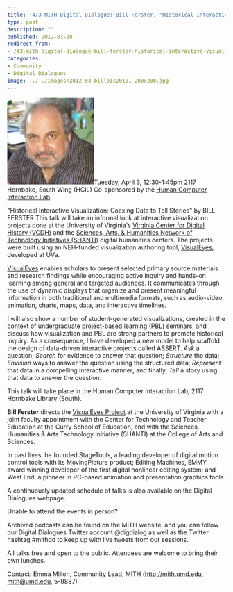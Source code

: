 ```yaml
---
title: '4/3 MITH Digital Dialogue: Bill Ferster, "Historical Interactive Visualization: Coaxing Data to Tell Stories"'
type: post
description: ""
published: 2012-03-28
redirect_from: 
- /43-mith-digital-dialogue-bill-ferster-historical-interactive-visualization-coaxing-data-to-tell-stories/
categories:
- Community
- Digital Dialogues
image: ../../images/2012-04-billpic20101-200x200.jpg
---
```

![Bill Ferster](../../images/2012-04-billpic20101-200x200.jpg)Tuesday, April 3, 12:30-1:45pm 2117 Hornbake, South Wing (HCIL) Co-sponsored by the [Human Computer Interaction Lab](http://www.cs.umd.edu/hcil/)

"Historical Interactive Visualization: Coaxing Data to Tell Stories" by BILL FERSTER This talk will take an informal look at interactive visualization projects done at the University of Virginia's [Virginia Center for Digital History (VCDH)](http://www.vcdh.virginia.edu/index.php?page=VCDH) and the [Sciences, Arts, & Humanities Network of Technology Initiatives (SHANTI)](http://shanti.virginia.edu/) digital humanities centers. The projects were built using an NEH-funded visualization authoring tool, [VisualEyes](http://www.viseyes.org/), developed at UVa.

[VisualEyes](http://www.viseyes.org/) enables scholars to present selected primary source materials and research findings while encouraging active inquiry and hands-on learning among general and targeted audiences. It communicates through the use of dynamic displays that organize and present meaningful information in both traditional and multimedia formats, such as audio-video, animation, charts, maps, data, and interactive timelines.

I will also show a number of student-generated visualizations, created in the context of undergraduate project-based learning (PBL) seminars, and discuss how visualization and PBL are strong partners to promote historical inquiry. As a consequence, I have developed a new model to help scaffold the design of data-driven interactive projects called ASSERT. _Ask_ a question; _Search_ for evidence to answer that question; _Structure_ the data; _Envision_ ways to answer the question using the structured data; _Represent_ that data in a compelling interactive manner; and finally, _Tell_ a story using that data to answer the question.

This talk will take place in the Human Computer Interaction Lab, 2117 Hornbake Library (South).

**Bill Ferster** directs the [VisualEyes Project](http://www.viseyes.org/) at the University of Virginia with a joint faculty appointment with the Center for Technology and Teacher Education at the Curry School of Education, and with the Sciences, Humanities & Arts Technology Initiative (SHANTI) at the College of Arts and Sciences.

In past lives, he founded StageTools, a leading developer of digital motion control tools with its MovingPicture product; Editing Machines, EMMY award winning developer of the first digital nonlinear editing system; and West End, a pioneer in PC-based animation and presentation graphics tools.

A continuously updated schedule of talks is also available on the Digital Dialogues webpage.

Unable to attend the events in person?

Archived podcasts can be found on the MITH website, and you can follow our Digital Dialogues Twitter account @digdialog as well as the Twitter hashtag #mithdd to keep up with live tweets from our sessions.

All talks free and open to the public. Attendees are welcome to bring their own lunches.

Contact: Emma Millon, Community Lead, MITH (http://mith.umd.edu, mith@umd.edu, 5-9887)
